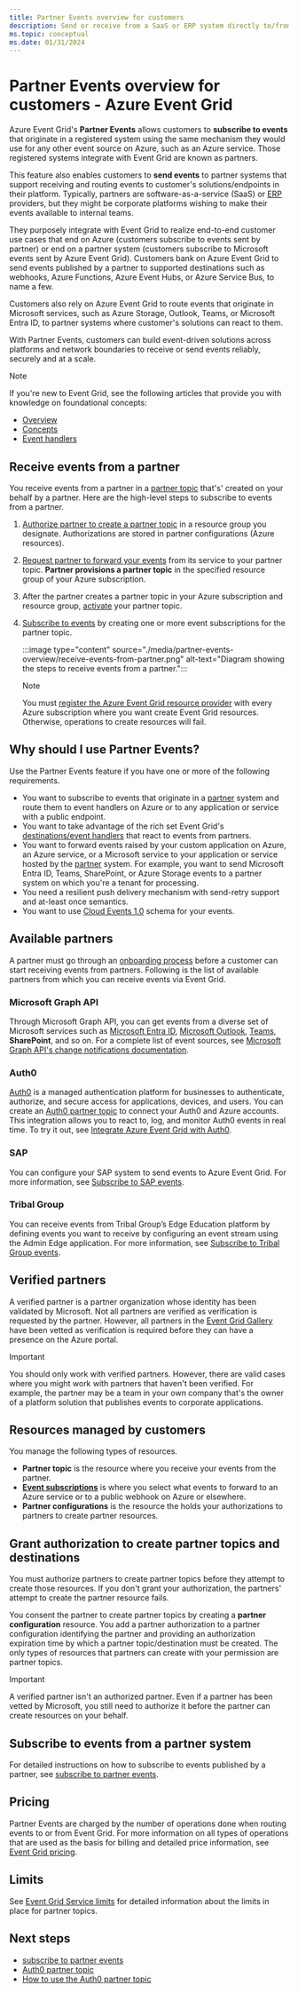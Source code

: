 ```yaml
---
title: Partner Events overview for customers 
description: Send or receive from a SaaS or ERP system directly to/from Azure services with Azure Event Grid.
ms.topic: conceptual
ms.date: 01/31/2024
---
```


# Partner Events overview for customers - Azure Event Grid
Azure Event Grid's **Partner Events** allows customers to **subscribe to events** that originate in a registered system using the same mechanism they would use for any other event source on Azure, such as an Azure service. Those registered systems integrate with Event Grid are known as partners.

This feature also enables customers to **send events** to partner systems that support receiving and routing events to customer's solutions/endpoints in their platform. Typically, partners are software-as-a-service (SaaS) or [ERP](https://en.wikipedia.org/wiki/Enterprise_resource_planning) providers, but they might be corporate platforms wishing to make their events available to internal teams.

They purposely integrate with Event Grid to realize end-to-end customer use cases that end on Azure (customers subscribe to events sent by partner) or end on a partner system (customers subscribe to Microsoft events sent by Azure Event Grid). Customers bank on Azure Event Grid to send events published by a partner to supported destinations such as webhooks, Azure Functions, Azure Event Hubs, or Azure Service Bus, to name a few.

Customers also rely on Azure Event Grid to route events that originate in Microsoft services, such as Azure Storage, Outlook, Teams, or Microsoft Entra ID, to partner systems where customer's solutions can react to them.

With Partner Events, customers can build event-driven solutions across platforms and network boundaries to receive or send events reliably, securely and at a scale.

> [!NOTE]
> If you're new to Event Grid, see the following articles that provide you with knowledge on foundational concepts: 
> - [Overview](overview.md)
> - [Concepts](concepts.md)
> - [Event handlers](event-handlers.md)

## Receive events from a partner

You receive events from a partner in a [partner topic](concepts.md#partner-topics) that's' created on your behalf by a partner. Here are the high-level steps to subscribe to events from a partner.

1. [Authorize partner to create a partner topic](subscribe-to-partner-events.md#authorize-partner-to-create-a-partner-topic) in a resource group you designate. Authorizations are stored in partner configurations (Azure resources).
2. [Request partner to forward your events](subscribe-to-partner-events.md#request-partner-to-enable-events-flow-to-a-partner-topic) from its service to your partner topic. **Partner provisions a partner topic** in the specified resource group of your Azure subscription.
3. After the partner creates a partner topic in your Azure subscription and resource group, [activate](subscribe-to-partner-events.md#activate-a-partner-topic) your partner topic. 
4. [Subscribe to events](subscribe-to-partner-events.md#subscribe-to-events) by creating one or more event subscriptions for the partner topic.

    :::image type="content" source="./media/partner-events-overview/receive-events-from-partner.png" alt-text="Diagram showing the steps to receive events from a partner.":::

    > [!NOTE]
    > You must [register the Azure Event Grid resource provider](subscribe-to-partner-events.md#register-the-event-grid-resource-provider) with every Azure subscription where you want create Event Grid resources. Otherwise, operations to create resources will fail.


## Why should I use Partner Events?
Use the Partner Events feature if you have one or more of the following requirements.

- You want to subscribe to events that originate in a [partner](#available-partners) system and route them to event handlers on Azure or to any application or service with a public endpoint.
- You want to take advantage of the rich set Event Grid's [destinations/event handlers](overview.md#event-handlers) that react to events from partners.
- You want to forward events raised by your custom application on Azure, an Azure service, or a Microsoft service to your application or service hosted by the [partner](#available-partners) system. For example, you want to send Microsoft Entra ID, Teams, SharePoint, or Azure Storage events to a partner system on which you're a tenant for processing. 
- You need a resilient push delivery mechanism with send-retry support and at-least once semantics.
- You want to use [Cloud Events 1.0](https://cloudevents.io/) schema for your events. 
  

## Available partners

A partner must go through an [onboarding process](onboard-partner.md) before a customer can start receiving events from partners. Following is the list of available partners from which you can receive events via Event Grid.

### Microsoft Graph API
Through Microsoft Graph API, you can get events from a diverse set of Microsoft services such as [Microsoft Entra ID](microsoft-entra-events.md), [Microsoft Outlook](outlook-events.md), [Teams](teams-events.md), **SharePoint**, and so on. For a complete list of event sources, see [Microsoft Graph API's change notifications documentation](/graph/webhooks#supported-resources).

### Auth0
[Auth0](https://auth0.com) is a managed authentication platform for businesses to authenticate, authorize, and secure access for applications, devices, and users. You can create an [Auth0 partner topic](auth0-overview.md) to connect your Auth0 and Azure accounts. This integration allows you to react to, log, and monitor Auth0 events in real time. To try it out, see [Integrate Azure Event Grid with Auth0](auth0-how-to.md).

### SAP
You can configure your SAP system to send events to Azure Event Grid. For more information, see [Subscribe to SAP events](subscribe-to-sap-events.md).

### Tribal Group

You can receive events from Tribal Group’s Edge Education platform by defining events you want to receive by configuring an event stream using the Admin Edge application. For more information, see [Subscribe to Tribal Group events](subscribe-to-tribal-group-events.md).

## Verified partners

A verified partner is a partner organization whose identity has been validated by Microsoft. Not all partners are verified as verification is requested by the partner. However, all partners in the [Event Grid Gallery](https://portal.azure.com/#create/Microsoft.EventGridPartnerTopic) have been vetted as verification is required before they can have a presence on the Azure portal.

>[!IMPORTANT]
>You should only work with verified partners. However, there are valid cases where you might work with partners that haven't been verified. For example, the partner may be a team in your own company that's the owner of a platform solution that publishes events to corporate applications. 

## Resources managed by customers
You manage the following types of resources.

- **Partner topic** is the resource where you receive your events from the partner. 
- **[Event subscriptions](subscribe-through-portal.md)** is where you select what events to forward to an Azure service or to a public webhook on Azure or elsewhere. 
- **Partner configurations** is the resource the holds your authorizations to partners to create partner resources.
 
## Grant authorization to create partner topics and destinations

You must authorize partners to create partner topics before they attempt to create those resources. If you don't grant your authorization, the partners' attempt to create the partner resource fails. 

You consent the partner to create partner topics by creating a **partner configuration** resource. You add a partner authorization to a partner configuration identifying the partner and providing an authorization expiration time by which a partner topic/destination must be created. The only types of resources that partners can create with your permission are partner topics.

>[!IMPORTANT]
> A verified partner isn't an authorized partner. Even if a partner has been vetted by Microsoft, you still need to authorize it before the partner can create resources on your behalf. 

## Subscribe to events from a partner system
For detailed instructions on how to subscribe to events published by a partner, see [subscribe to partner events](subscribe-to-partner-events.md).


## Pricing
Partner Events are charged by the number of operations done when routing events to or from Event Grid. For more information on all types of operations that are used as the basis for billing and detailed price information, see [Event Grid pricing](https://azure.microsoft.com/pricing/details/event-grid/).

## Limits
See [Event Grid Service limits](../azure-resource-manager/management/azure-subscription-service-limits.md#event-grid-limits) for detailed information about the limits in place for partner topics.


## Next steps
- [subscribe to partner events](subscribe-to-partner-events.md)
- [Auth0 partner topic](auth0-overview.md)
- [How to use the Auth0 partner topic](auth0-how-to.md)
